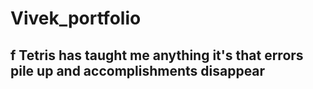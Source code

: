 # Vivek_portfolio
## f Tetris has taught me anything it's that errors pile up and accomplishments disappear 

